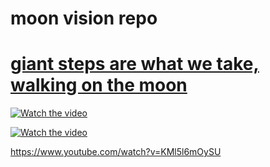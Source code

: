 # moon vision repo

# [giant steps are what we take, walking on the moon](https://www.youtube.com/watch?v=zPwMdZOlPo8)

[![Watch the video](https://img.youtube.com/vi/zPwMdZOlPo8/maxresdefault.jpg)](https://youtu.be/zPwMdZOlPo8)

[![Watch the video](https://img.youtube.com/vi/KMl5l6mOySU/maxresdefault.jpg)](https://youtu.be/KMl5l6mOySU)

https://www.youtube.com/watch?v=KMl5l6mOySU


